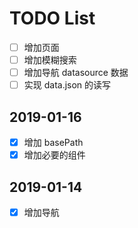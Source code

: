 # TODO List

- [ ] 增加页面
- [ ] 增加模糊搜索
- [ ] 增加导航 datasource 数据
- [ ] 实现 data.json 的读写

## 2019-01-16

- [x] 增加 basePath
- [x] 增加必要的组件

## 2019-01-14

- [x] 增加导航
